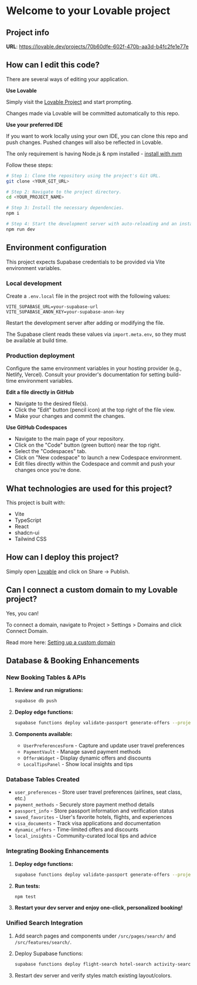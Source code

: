 # Welcome to your Lovable project

## Project info

**URL**: https://lovable.dev/projects/70b60dfe-602f-470b-aa3d-b4fc2fe1e77e

## How can I edit this code?

There are several ways of editing your application.

**Use Lovable**

Simply visit the [Lovable Project](https://lovable.dev/projects/70b60dfe-602f-470b-aa3d-b4fc2fe1e77e) and start prompting.

Changes made via Lovable will be committed automatically to this repo.

**Use your preferred IDE**

If you want to work locally using your own IDE, you can clone this repo and push changes. Pushed changes will also be reflected in Lovable.

The only requirement is having Node.js & npm installed - [install with nvm](https://github.com/nvm-sh/nvm#installing-and-updating)

Follow these steps:

```sh
# Step 1: Clone the repository using the project's Git URL.
git clone <YOUR_GIT_URL>

# Step 2: Navigate to the project directory.
cd <YOUR_PROJECT_NAME>

# Step 3: Install the necessary dependencies.
npm i

# Step 4: Start the development server with auto-reloading and an instant preview.
npm run dev
```

## Environment configuration

This project expects Supabase credentials to be provided via Vite environment variables.

### Local development

Create a `.env.local` file in the project root with the following values:

```
VITE_SUPABASE_URL=your-supabase-url
VITE_SUPABASE_ANON_KEY=your-supabase-anon-key
```

Restart the development server after adding or modifying the file.

The Supabase client reads these values via `import.meta.env`, so they must be
available at build time.

### Production deployment

Configure the same environment variables in your hosting provider (e.g., Netlify, Vercel). Consult your provider's documentation for setting build-time environment variables.

**Edit a file directly in GitHub**

- Navigate to the desired file(s).
- Click the "Edit" button (pencil icon) at the top right of the file view.
- Make your changes and commit the changes.

**Use GitHub Codespaces**

- Navigate to the main page of your repository.
- Click on the "Code" button (green button) near the top right.
- Select the "Codespaces" tab.
- Click on "New codespace" to launch a new Codespace environment.
- Edit files directly within the Codespace and commit and push your changes once you're done.

## What technologies are used for this project?

This project is built with:

- Vite
- TypeScript
- React
- shadcn-ui
- Tailwind CSS

## How can I deploy this project?

Simply open [Lovable](https://lovable.dev/projects/70b60dfe-602f-470b-aa3d-b4fc2fe1e77e) and click on Share -> Publish.

## Can I connect a custom domain to my Lovable project?

Yes, you can!

To connect a domain, navigate to Project > Settings > Domains and click Connect Domain.

Read more here: [Setting up a custom domain](https://docs.lovable.dev/tips-tricks/custom-domain#step-by-step-guide)

## Database & Booking Enhancements

### New Booking Tables & APIs

1. **Review and run migrations:**
   ```bash
   supabase db push
   ```

2. **Deploy edge functions:**
   ```bash
   supabase functions deploy validate-passport generate-offers --project-ref YOUR_REF
   ```

3. **Components available:**
   - `UserPreferencesForm` - Capture and update user travel preferences
   - `PaymentVault` - Manage saved payment methods  
   - `OffersWidget` - Display dynamic offers and discounts
   - `LocalTipsPanel` - Show local insights and tips

### Database Tables Created

- `user_preferences` - Store user travel preferences (airlines, seat class, etc.)
- `payment_methods` - Securely store payment method details
- `passport_info` - Store passport information and verification status
- `saved_favorites` - User's favorite hotels, flights, and experiences
- `visa_documents` - Track visa applications and documentation
- `dynamic_offers` - Time-limited offers and discounts
- `local_insights` - Community-curated local tips and advice

### Integrating Booking Enhancements

1. **Deploy edge functions:**
   ```bash
   supabase functions deploy validate-passport generate-offers --project-ref YOUR_REF
   ```

2. **Run tests:**
   ```bash
   npm test
   ```

3. **Restart your dev server and enjoy one-click, personalized booking!**

### Unified Search Integration

1. Add search pages and components under `/src/pages/search/` and `/src/features/search/`.

2. Deploy Supabase functions:
   ```bash
   supabase functions deploy flight-search hotel-search activity-search --project-ref YOUR_REF
   ```

3. Restart dev server and verify styles match existing layout/colors.
